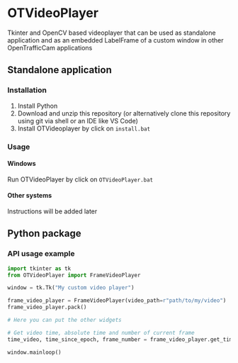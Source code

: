 # OTVideoPlayer

Tkinter and OpenCV based videoplayer that can be used as standalone application and as an embedded LabelFrame of a custom window in other OpenTrafficCam applications

## Standalone application

### Installation

1. Install Python
2. Download and unzip this repository (or alternatively clone this repository using git via shell or an IDE like VS Code)
3. Install OTVideoplayer by click on `install.bat`

### Usage

#### Windows

Run OTVideoPlayer by click on `OTVideoPlayer.bat`

#### Other systems

Instructions will be added later

## Python package

### API usage example

```python
import tkinter as tk
from OTVideoPlayer import FrameVideoPlayer

window = tk.Tk("My custom video player")

frame_video_player = FrameVideoPlayer(video_path=r"path/to/my/video")
frame_video_player.pack()

# Here you can put the other widgets

# Get video time, absolute time and number of current frame 
time_video, time_since_epoch, frame_number = frame_video_player.get_timestamp()

window.mainloop()
```
